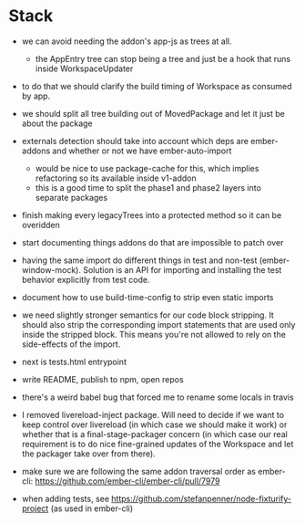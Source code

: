 # Stack
 - we can avoid needing the addon's app-js as trees at all.
    - the AppEntry tree can stop being a tree and just be a hook that runs inside WorkspaceUpdater
 - to do that we should clarify the build timing of Workspace as consumed by app.
 - we should split all tree building out of MovedPackage and let it just be about the package
 - externals detection should take into account which deps are ember-addons and whether or not we have ember-auto-import
    - would be nice to use package-cache for this, which implies refactoring so its available inside v1-addon
    - this is a good time to split the phase1 and phase2 layers into separate packages
 - finish making every legacyTrees into a protected method so it can be overidden
 - start documenting things addons do that are impossible to patch over
  - having the same import do different things in test and non-test
    (ember-window-mock). Solution is an API for importing and installing the
    test behavior explicitly from test code.
 - document how to use build-time-config to strip even static imports
  - we need slightly stronger semantics for our code block stripping. It should also strip the corresponding import statements that are used only inside the stripped block. This means you're not allowed to rely on the side-effects of the import.

 - next is tests.html entrypoint
 - write README, publish to npm, open repos
 - there's a weird babel bug that forced me to rename some locals in travis
 - I removed livereload-inject package. Will need to decide if we want to keep control over livereload (in which case we should make it work) or whether that is a final-stage-packager concern (in which case our real requirement is to do nice fine-grained updates of the Workspace and let the packager take over from there).
 - make sure we are following the same addon traversal order as ember-cli: https://github.com/ember-cli/ember-cli/pull/7979
 - when adding tests, see https://github.com/stefanpenner/node-fixturify-project (as used in ember-cli)


